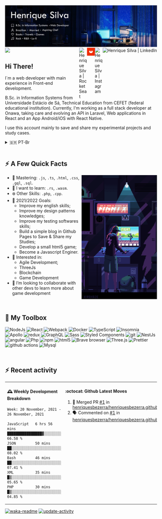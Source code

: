 ![Henrique Readme Banner](https://github.com/henriquesbezerra/henriquesbezerra/blob/main/assets/background-gh.gif)
![](https://visitor-badge.glitch.me/badge?page_id=henriquesbezerra.henriquesbezerra)
<a href="https://www.linkedin.com/in/henriquesbezerra" target="_blank">
  <img alt="Henrique Silva | LinkedIn" align="right" height="26px" src="https://img.shields.io/badge/linkedin-%230077B5.svg?&style=for-the-badge&logo=linkedin&logoColor=white" />
</a>
<a href="https://www.instagram.com/_henri.silva/" target="_blank" rel="nofollow">
  <img  alt="Henrique Silva | Instagram" align="right" width="26px" src="https://cdn.jsdelivr.net/npm/simple-icons@v3/icons/instagram.svg" />
</a>
<a href="https://www.domestika.org/pt/henriquesbezerra" target="_blank" rel="nofollow" >
  <img alt="Henrique Silva | Domestika" align="right" width="26px" src="https://github.com/henriquesbezerra/henriquesbezerra/blob/main/assets/domestika-logo.png?raw=true" />
</a>
<a href="https://app.rocketseat.com.br/me/henrique-silva-1567055993" target="_blank" rel="nofollow" >
  <img alt="Henrique Silva | RocketSeat" align="right"  width="26px" src="https://github.com/henriquesbezerra/henriquesbezerra/blob/main/assets/rocketseat.ico?raw=true" />
</a>

## Hi There!



I`m a web developer with main experience in Front-end development.

B.Sc. in Information Systems from Universidade Estácio de Sá, Technical Education from CEFET (federal educational institution).
Currently, I'm working as a full stack developer at Onawa, taking care and evolving an API in Laravel, Web applications in React and an App Android/iOS with React Native.

I use this account mainly to save and share my experimental projects and study cases.


<details>
  <summary>🇧🇷 PT-Br</summary>
  <br />
  <div>      
    Desenvolvedor Web com principal experiência como Front-end, Bacharel em Sistemas de Informação pela Universidade Estácio de Sá, Formação de nível técnico pelo CEFET - Centro Federal de Educação Tecnológica Celso Suckow da Fonseca. <br /><br />
    Atualmente estou trabalhando como full stack developer na Onawa, atuando na manutenção e inovação de uma API Laravel, Web Apps em React e um App Android/iOS em React Native.  <br /><br />
    Eu utilizado essa conta principalmente para savar e compartilhar projetos experimentais e casos de estudo.
  </div>  
  
</details>
<br />


## :zap: A Few Quick Facts
<img alt="Gamming at Night" align="right"  width="250px" src="https://github.com/henriquesbezerra/henriquesbezerra/blob/main/assets/gaming2.gif?raw=true" />

- 🚀 Mastering: ```.js```, ```.ts```,  ```.html```, ```.css```, ```.gql```, ```.sql```.
- 🌱 I want to learn: ```.rs```, ```.wasm```.
- ❄️ Other Skills:  ```.php```, ```.cpp```. 
- :dart: 2021/2022 Goals:
  - Improve my english skills;
  - Improve my design patterns knowledges;
  - Improve my testing softwares skills;
  - Build a simple blog in Github Pages to Save & Share my Studies;
  - Develop a small html5 game;
  - Become a Javascript Enginer.  
- 🧐 Interested in:
  - Agile Development;
  - ThreeJs
  - Blockchain
  - Game Development
- 👯 I’m looking to collaborate with other devs to learn more about game development
<br />

## 🧰  My Toolbox

![NodeJs](https://img.shields.io/badge/-Nodejs-43853d?style=flat-square&logo=Node.js&logoColor=white)
![React](https://img.shields.io/badge/-React-45b8d8?style=flat-square&logo=react&logoColor=white)
![Webpack](https://img.shields.io/badge/-Webpack-8DD6F9?style=flat-square&logo=webpack&logoColor=white)
![Docker](https://img.shields.io/badge/-Docker-46a2f1?style=flat-square&logo=docker&logoColor=white)
![TypeScript](https://img.shields.io/badge/-TypeScript-007ACC?style=flat-square&logo=typescript&logoColor=white)
![Insomnia](https://img.shields.io/badge/-Insomnia-5849BE?style=flat-square&logo=insomnia&logoColor=white)
![Apollo](https://img.shields.io/badge/-Apollo%20GraphQL-311C87?style=flat-square&logo=apollo-graphql&logoColor=white)
![redux](https://img.shields.io/badge/-Redux-764ABC?style=flat-square&logo=redux&logoColor=white)
![GraphQL](https://img.shields.io/badge/-GraphQL-E10098?style=flat-square&logo=graphql&logoColor=white)
![Sass](https://img.shields.io/badge/-Sass-CC6699?style=flat-square&logo=sass&logoColor=white)
![Styled Components](https://img.shields.io/badge/-Styled_Components-db7092?style=flat-square&logo=styled-components&logoColor=white)
![git](https://img.shields.io/badge/-Git-F05032?style=flat-square&logo=git&logoColor=white)
![NestJs](https://img.shields.io/badge/-NestJs-ea2845?style=flat-square&logo=nestjs&logoColor=white)
![angular](https://img.shields.io/badge/-Angular-DD0031?style=flat-square&logo=angular&logoColor=white)
![Php](https://img.shields.io/badge/-PHP-4F5B93?style=flat-square&logo=php&logoColor=white)
![npm](https://img.shields.io/badge/-NPM-CB3837?style=flat-square&logo=npm&logoColor=white)
![html5](https://img.shields.io/badge/-HTML5-E34F26?style=flat-square&logo=html5&logoColor=white)
![Brave browser](https://img.shields.io/badge/-Brave_Browser-FB542B?style=flat-square&logo=brave&logoColor=white)
![Three.js](https://img.shields.io/badge/-Three.js-049ef4?style=flat-square&logo=three.js&logoColor=white)
![Prettier](https://img.shields.io/badge/-Prettier-F7B93E?style=flat-square&logo=prettier&logoColor=white)
![github actions](https://img.shields.io/badge/-Github_Actions-2088FF?style=flat-square&logo=github-actions&logoColor=white)
![Mysql](https://img.shields.io/badge/-mysql-4479a1?style=flat-square&logo=mysql&logoColor=white)

</p>
<br />

## :zap: Recent activity

<table width="800px">
<tr>
<td valign="top" width="50%">

  #### 🕰 Weekly Development Breakdown
  
<!--START_SECTION:waka-->
```text
Week: 20 November, 2021 - 26 November, 2021

JavaScript   6 hrs 56 mins   ████████████████▓░░░░░░░░   66.58 % 
JSON         50 mins         ██░░░░░░░░░░░░░░░░░░░░░░░   08.02 % 
Bash         46 mins         ██░░░░░░░░░░░░░░░░░░░░░░░   07.41 % 
XML          35 mins         █▒░░░░░░░░░░░░░░░░░░░░░░░   05.65 % 
PHP          30 mins         █▒░░░░░░░░░░░░░░░░░░░░░░░   04.85 % 
```
<!--END_SECTION:waka-->
</td>
<td valign="top" width="50%">

  #### :octocat: Github Latest Moves
  
<!--START_SECTION:activity-->
1. 🎉 Merged PR [#1](https://github.com/henriquesbezerra/henriquesbezerra.github.io/pull/1) in [henriquesbezerra/henriquesbezerra.github.io](https://github.com/henriquesbezerra/henriquesbezerra.github.io)
2. 🗣 Commented on [#1](https://github.com/henriquesbezerra/henriquesbezerra.github.io/issues/1) in [henriquesbezerra/henriquesbezerra.github.io](https://github.com/henriquesbezerra/henriquesbezerra.github.io)
<!--END_SECTION:activity-->

</td>
</tr>
</table>

[![waka-readme](https://github.com/henriquesbezerra/henriquesbezerra/actions/workflows/waka-readme.yml/badge.svg)](https://github.com/henriquesbezerra/henriquesbezerra/actions/workflows/waka-readme.yml)
[![update-activity](https://github.com/henriquesbezerra/henriquesbezerra/actions/workflows/update-activity.yml/badge.svg)](https://github.com/henriquesbezerra/henriquesbezerra/actions/workflows/update-activity.yml)



